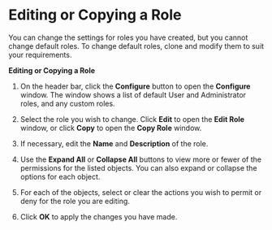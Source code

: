# Editing or Copying a Role

You can change the settings for roles you have created, but you cannot change default roles. To change default roles, clone and modify them to suit your requirements.

**Editing or Copying a Role**

1. On the header bar, click the **Configure** button to open the **Configure** window. The window shows a list of default User and Administrator roles, and any custom roles.

2. Select the role you wish to change. Click **Edit** to open the **Edit Role** window, or click **Copy** to open the **Copy Role** window.

3. If necessary, edit the **Name** and **Description** of the role.

4. Use the **Expand All** or **Collapse All** buttons to view more or fewer of the permissions for the listed objects. You can also expand or collapse the options for each object.

5. For each of the objects, select or clear the actions you wish to permit or deny for the role you are editing.

6. Click **OK** to apply the changes you have made.
